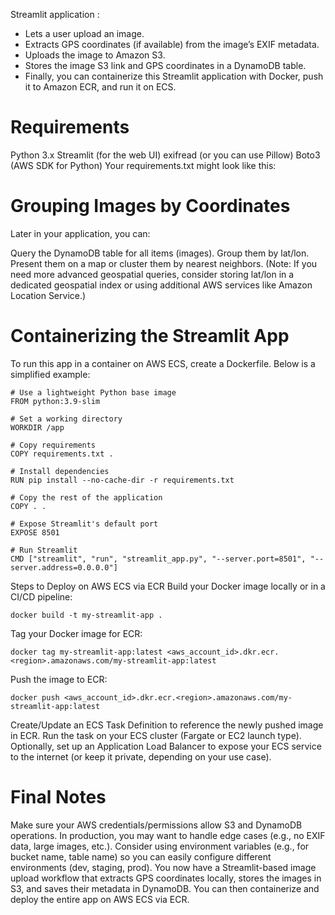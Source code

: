 
Streamlit application :

- Lets a user upload an image.
- Extracts GPS coordinates (if available) from the image’s EXIF metadata.
- Uploads the image to Amazon S3.
- Stores the image S3 link and GPS coordinates in a DynamoDB table.
- Finally, you can containerize this Streamlit application with Docker, push it to Amazon ECR, and run it on ECS.

#  Requirements

Python 3.x
Streamlit (for the web UI)
exifread (or you can use Pillow)
Boto3 (AWS SDK for Python)
Your requirements.txt might look like this:

# Grouping Images by Coordinates

Later in your application, you can:

Query the DynamoDB table for all items (images).
Group them by lat/lon.
Present them on a map or cluster them by nearest neighbors.
(Note: If you need more advanced geospatial queries, consider storing lat/lon in a dedicated geospatial index or using additional AWS services like Amazon Location Service.)
# Containerizing the Streamlit App

To run this app in a container on AWS ECS, create a Dockerfile. Below is a simplified example:
```shell
# Use a lightweight Python base image
FROM python:3.9-slim

# Set a working directory
WORKDIR /app

# Copy requirements
COPY requirements.txt .

# Install dependencies
RUN pip install --no-cache-dir -r requirements.txt

# Copy the rest of the application
COPY . .

# Expose Streamlit's default port
EXPOSE 8501

# Run Streamlit
CMD ["streamlit", "run", "streamlit_app.py", "--server.port=8501", "--server.address=0.0.0.0"]

```

Steps to Deploy on AWS ECS via ECR
Build your Docker image locally or in a CI/CD pipeline:
```shell 
docker build -t my-streamlit-app .
```
Tag your Docker image for ECR:
```shell 
docker tag my-streamlit-app:latest <aws_account_id>.dkr.ecr.<region>.amazonaws.com/my-streamlit-app:latest
```

Push the image to ECR:
```shell 
docker push <aws_account_id>.dkr.ecr.<region>.amazonaws.com/my-streamlit-app:latest
```
Create/Update an ECS Task Definition to reference the newly pushed image in ECR.
Run the task on your ECS cluster (Fargate or EC2 launch type).
Optionally, set up an Application Load Balancer to expose your ECS service to the internet (or keep it private, depending on your use case).



# Final Notes

Make sure your AWS credentials/permissions allow S3 and DynamoDB operations.
In production, you may want to handle edge cases (e.g., no EXIF data, large images, etc.).
Consider using environment variables (e.g., for bucket name, table name) so you can easily configure different environments (dev, staging, prod).
You now have a Streamlit-based image upload workflow that extracts GPS coordinates locally, stores the images in S3, and saves their metadata in DynamoDB.
You can then containerize and deploy the entire app on AWS ECS via ECR.
